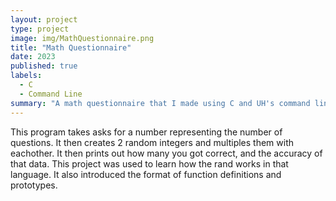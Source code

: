 ```yaml
---
layout: project
type: project
image: img/MathQuestionnaire.png
title: "Math Questionnaire"
date: 2023
published: true
labels:
  - C
  - Command Line
summary: "A math questionnaire that I made using C and UH's command line."
---
```


This program takes asks for a number representing the number of questions. It then creates 2 random integers and multiples them with eachother. It then prints out how many you got correct, and the accuracy of that data. This project was used to learn how the rand works in that language. It also introduced the format of function definitions and prototypes. 
